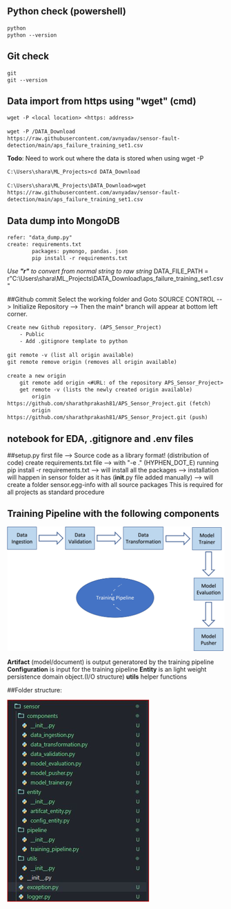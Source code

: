 ## Python check (powershell)
    python
    python --version
## Git check
    git
    git --version
## Data import from https using "wget" (cmd)
    wget -P <local location> <https: address>

    wget -P /DATA_Download https://raw.githubusercontent.com/avnyadav/sensor-fault-detection/main/aps_failure_training_set1.csv

**Todo**: Need to work out where the data is stored when using wget -P

    C:\Users\shara\ML_Projects>cd DATA_Download

    C:\Users\shara\ML_Projects\DATA_Download>wget https://raw.githubusercontent.com/avnyadav/sensor-fault-detection/main/aps_failure_training_set1.csv

## Data dump into MongoDB
    refer: "data_dump.py"
    create: requirements.txt
            packages: pymongo, pandas. json
            pip install -r requirements.txt
*Use **"r"** to convert from normal string to raw string*
    DATA_FILE_PATH = r"C:\Users\shara\ML_Projects\DATA_Download\aps_failure_training_set1.csv" 
    
##Github commit
    Select the working folder and Goto SOURCE CONTROL --> Initialize Repository --> 
    Then the main* branch will appear at bottom left corner.

    Create new Github repository. (APS_Sensor_Project)
        - Public
        - Add .gitignore template to python
    
    git remote -v (list all origin available)
    git remote remove origin (removes all origin available)
    
    create a new origin
        git remote add origin <#URL: of the repository APS_Sensor_Project>
        get remote -v (lists the newly created origin available)
            origin  https://github.com/sharathprakash81/APS_Sensor_Project.git (fetch)
            origin  https://github.com/sharathprakash81/APS_Sensor_Project.git (push)

## notebook for EDA, .gitignore and .env files


##setup.py 
    first file --> Source code as a library format!    (distribution of code)
    create requirements.txt file --> with "-e ." (HYPHEN_DOT_E)
    running pip install -r requirements.txt
             --> will install all the packages
             --> installation will happen in sensor folder as it has (__init__.py file added manually)
            --> will create a folder sensor.egg-info with all source packages
This is required for all projects as standard procedure
    

## Training Pipeline with the following components

![](notebook\Training_Pipeline.jpg)

**Artifact** (model/document) is output generatored by the training pipeline
**Configuration** is input for the training pipeline
**Entity** is an light weight persistence domain object.(I/O structure)
**utils** helper functions

##Folder structure:

![](notebook\project_prep_1.JPG)

#